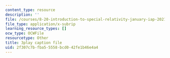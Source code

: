 ```yaml
---
content_type: resource
description: ''
file: /courses/8-20-introduction-to-special-relativity-january-iap-2021/2f307c7bfba55558bcd042fe1b46e4a4_uMc-j5aQTH8.srt
file_type: application/x-subrip
learning_resource_types: []
ocw_type: OCWFile
resourcetype: Other
title: 3play caption file
uid: 2f307c7b-fba5-5558-bcd0-42fe1b46e4a4
---
```

